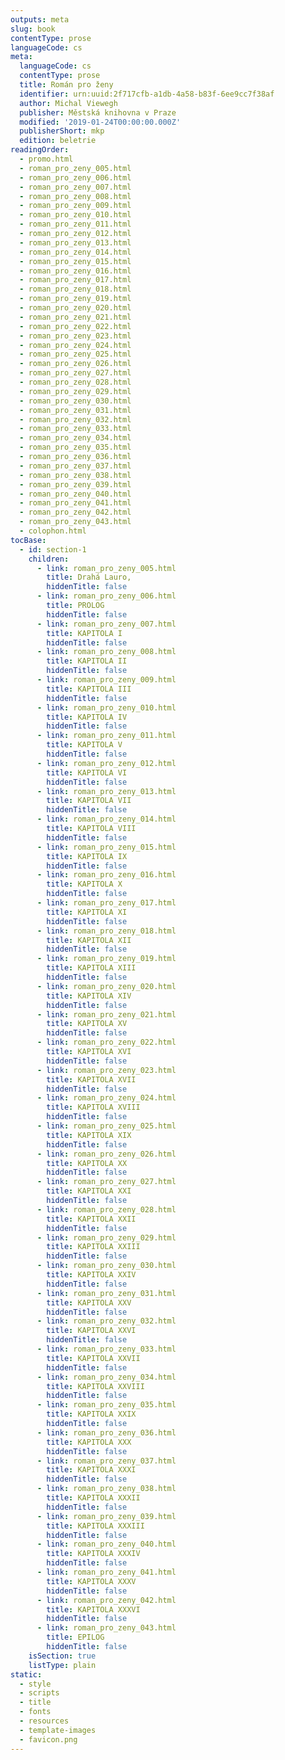 ```yaml
---
outputs: meta
slug: book
contentType: prose
languageCode: cs
meta:
  languageCode: cs
  contentType: prose
  title: Román pro ženy
  identifier: urn:uuid:2f717cfb-a1db-4a58-b83f-6ee9cc7f38af
  author: Michal Viewegh
  publisher: Městská knihovna v Praze
  modified: '2019-01-24T00:00:00.000Z'
  publisherShort: mkp
  edition: beletrie
readingOrder:
  - promo.html
  - roman_pro_zeny_005.html
  - roman_pro_zeny_006.html
  - roman_pro_zeny_007.html
  - roman_pro_zeny_008.html
  - roman_pro_zeny_009.html
  - roman_pro_zeny_010.html
  - roman_pro_zeny_011.html
  - roman_pro_zeny_012.html
  - roman_pro_zeny_013.html
  - roman_pro_zeny_014.html
  - roman_pro_zeny_015.html
  - roman_pro_zeny_016.html
  - roman_pro_zeny_017.html
  - roman_pro_zeny_018.html
  - roman_pro_zeny_019.html
  - roman_pro_zeny_020.html
  - roman_pro_zeny_021.html
  - roman_pro_zeny_022.html
  - roman_pro_zeny_023.html
  - roman_pro_zeny_024.html
  - roman_pro_zeny_025.html
  - roman_pro_zeny_026.html
  - roman_pro_zeny_027.html
  - roman_pro_zeny_028.html
  - roman_pro_zeny_029.html
  - roman_pro_zeny_030.html
  - roman_pro_zeny_031.html
  - roman_pro_zeny_032.html
  - roman_pro_zeny_033.html
  - roman_pro_zeny_034.html
  - roman_pro_zeny_035.html
  - roman_pro_zeny_036.html
  - roman_pro_zeny_037.html
  - roman_pro_zeny_038.html
  - roman_pro_zeny_039.html
  - roman_pro_zeny_040.html
  - roman_pro_zeny_041.html
  - roman_pro_zeny_042.html
  - roman_pro_zeny_043.html
  - colophon.html
tocBase:
  - id: section-1
    children:
      - link: roman_pro_zeny_005.html
        title: Drahá Lauro,
        hiddenTitle: false
      - link: roman_pro_zeny_006.html
        title: PROLOG
        hiddenTitle: false
      - link: roman_pro_zeny_007.html
        title: KAPITOLA I
        hiddenTitle: false
      - link: roman_pro_zeny_008.html
        title: KAPITOLA II
        hiddenTitle: false
      - link: roman_pro_zeny_009.html
        title: KAPITOLA III
        hiddenTitle: false
      - link: roman_pro_zeny_010.html
        title: KAPITOLA IV
        hiddenTitle: false
      - link: roman_pro_zeny_011.html
        title: KAPITOLA V
        hiddenTitle: false
      - link: roman_pro_zeny_012.html
        title: KAPITOLA VI
        hiddenTitle: false
      - link: roman_pro_zeny_013.html
        title: KAPITOLA VII
        hiddenTitle: false
      - link: roman_pro_zeny_014.html
        title: KAPITOLA VIII
        hiddenTitle: false
      - link: roman_pro_zeny_015.html
        title: KAPITOLA IX
        hiddenTitle: false
      - link: roman_pro_zeny_016.html
        title: KAPITOLA X
        hiddenTitle: false
      - link: roman_pro_zeny_017.html
        title: KAPITOLA XI
        hiddenTitle: false
      - link: roman_pro_zeny_018.html
        title: KAPITOLA XII
        hiddenTitle: false
      - link: roman_pro_zeny_019.html
        title: KAPITOLA XIII
        hiddenTitle: false
      - link: roman_pro_zeny_020.html
        title: KAPITOLA XIV
        hiddenTitle: false
      - link: roman_pro_zeny_021.html
        title: KAPITOLA XV
        hiddenTitle: false
      - link: roman_pro_zeny_022.html
        title: KAPITOLA XVI
        hiddenTitle: false
      - link: roman_pro_zeny_023.html
        title: KAPITOLA XVII
        hiddenTitle: false
      - link: roman_pro_zeny_024.html
        title: KAPITOLA XVIII
        hiddenTitle: false
      - link: roman_pro_zeny_025.html
        title: KAPITOLA XIX
        hiddenTitle: false
      - link: roman_pro_zeny_026.html
        title: KAPITOLA XX
        hiddenTitle: false
      - link: roman_pro_zeny_027.html
        title: KAPITOLA XXI
        hiddenTitle: false
      - link: roman_pro_zeny_028.html
        title: KAPITOLA XXII
        hiddenTitle: false
      - link: roman_pro_zeny_029.html
        title: KAPITOLA XXIII
        hiddenTitle: false
      - link: roman_pro_zeny_030.html
        title: KAPITOLA XXIV
        hiddenTitle: false
      - link: roman_pro_zeny_031.html
        title: KAPITOLA XXV
        hiddenTitle: false
      - link: roman_pro_zeny_032.html
        title: KAPITOLA XXVI
        hiddenTitle: false
      - link: roman_pro_zeny_033.html
        title: KAPITOLA XXVII
        hiddenTitle: false
      - link: roman_pro_zeny_034.html
        title: KAPITOLA XXVIII
        hiddenTitle: false
      - link: roman_pro_zeny_035.html
        title: KAPITOLA XXIX
        hiddenTitle: false
      - link: roman_pro_zeny_036.html
        title: KAPITOLA XXX
        hiddenTitle: false
      - link: roman_pro_zeny_037.html
        title: KAPITOLA XXXI
        hiddenTitle: false
      - link: roman_pro_zeny_038.html
        title: KAPITOLA XXXII
        hiddenTitle: false
      - link: roman_pro_zeny_039.html
        title: KAPITOLA XXXIII
        hiddenTitle: false
      - link: roman_pro_zeny_040.html
        title: KAPITOLA XXXIV
        hiddenTitle: false
      - link: roman_pro_zeny_041.html
        title: KAPITOLA XXXV
        hiddenTitle: false
      - link: roman_pro_zeny_042.html
        title: KAPITOLA XXXVI
        hiddenTitle: false
      - link: roman_pro_zeny_043.html
        title: EPILOG
        hiddenTitle: false
    isSection: true
    listType: plain
static:
  - style
  - scripts
  - title
  - fonts
  - resources
  - template-images
  - favicon.png
---
```

